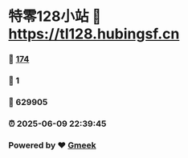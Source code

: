 # 特零128小站 :link: https://tl128.hubingsf.cn 
### :page_facing_up: [174](https://tl128.hubingsf.cn/tag.html) 
### :speech_balloon: 1 
### :hibiscus: 629905 
### :alarm_clock: 2025-06-09 22:39:45 
### Powered by :heart: [Gmeek](https://github.com/Meekdai/Gmeek)
